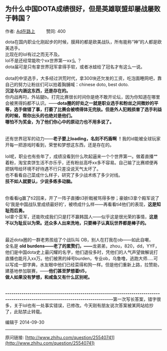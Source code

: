 ## 为什么中国DOTA成绩很好，但是英雄联盟却屡战屡败于韩国？

作者: [Ad在路上](http://www.zhihu.com/people/adzai-lu-shang)&nbsp;&nbsp;&nbsp;&nbsp;&nbsp;&nbsp;&nbsp;&nbsp; 赞同: 400


dota在国内职业化刚起步的时候，膜拜的都是欧美战队，所有能称“神”的人都是欧美选手。<br>比现在的lol有过之而无不及。<br>lol不是还经常能吹个xx世界第一xx么 ？<br>dota届可是只有拿世界冠军拿得手软，或者冰蛙给了冠名才有这么一说。<br><br>dota的中坚选手，大多经过洪荒时代，拿300块还欠发的工资，吃泡面睡网吧，靠自己的努力让粉丝们可以拍着胸脯喊：chinese doto, best doto.<br><b>沉淀与内涵这东西，还是存在的。</b><br>你内战再叼，外站腿b。打完比赛很长时间你是绝不敢开论坛，因为你知道在哪里会被黑得妈都不认识。——<b>dota圈的好处之一就是职业选手和粉丝之间微妙的平等，选手做错了事，打萎了比赛会被喷得体无完肤。但是外人犯贱损害了选手利益的时候，帮你出头的也绝对是他们。</b><br><b>哪怕不为奖金，为了他们你心中的原动力也不用多说了。</b><br><br><br>还有世界冠军的动力——<b>老子要上loading，名刻不朽盾啊 ！</b>我的id能被全球玩家开每一把游戏时看到，荣誉和梦想这东西，还是存在的。<br><br>lol呢，职业也有些年了，成绩没看到什么吹起逼来一个个世界第一。做着直播艹着粉，淘宝卖饼生活不亦乐乎，还有粉丝高呼xx多不容易。自己输了比赛顺便再把锅甩给环境不好待遇不行只差没说天气太坏了。<br>也不看看自己菜成什么样子，研究了多少战术练了多少对线。<br><b>技不如人就要认，少说多练多动脑。</b><br><br><br>你看看ig赢了ti2回来，开了一阵子直播ti3折戟被骂得多惨；豪娘ti3拿个殿军说了句‘我是中国战队里成绩最好的'，被喷成什么样——再看看ti4他们的表现，<b>这是知耻而后勇。</b><br>lol拿个亚军，还能吹成我们只是打不赢韩国人——似乎这是很光荣的事情，<b>这是不以为耻反以为荣。还众多人出来洗地，只要棒子认真玩世界都是棒子的。</b><br><br><br>最近dota圈的一群老男孩组了个战队叫 OB，别人在打我在ob——如此自嘲，<br>全名是 <b>old burdens——老了的累赘们，——</b>龙弟弟，zhou，820，dd，YYF，他们是中国dota史上最闪耀的名字，他们退役多时，凭他们的人气声望做解说打直播也能月入xx万。他们被黑的绰号burden，专业ob，乌鲁噜，逃跑大师.....可以写成一部字典，水友眼中他们已经菜得和狗一样。但是他们重新上路，拉赞助，建基地参加联赛，——<b>他们甚至梦想着ti5，</b><br><b>做人如果没有梦想，和咸鱼又有什么区别呢。</b><br><br><br><b>---------------------------------------------------------------------------------------------------------------------------------</b>第一次写长答案，错字很多，关于lol也有一处事实错误，已修改。今天刚有朋友说次答案被某网站给抄了，此贴禁止转载。



编辑于 2014-09-30



---
原问链接: [http://www.zhihu.com/question/25540741](http://www.zhihu.com/question/25540741)